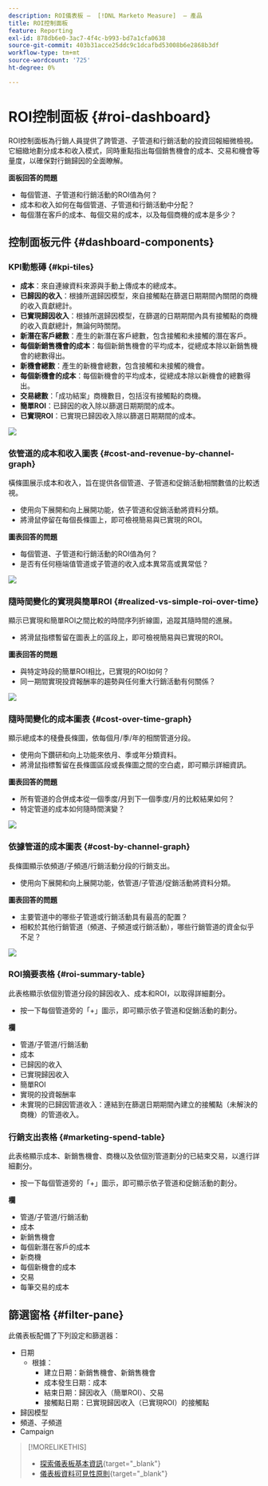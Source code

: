 ```yaml
---
description: ROI儀表板 —  [!DNL Marketo Measure]  — 產品
title: ROI控制面板
feature: Reporting
exl-id: 878db6e0-3ac7-4f4c-b993-bd7a1cfa0638
source-git-commit: 403b31acce25ddc9c1dcafbd53008b6e2868b3df
workflow-type: tm+mt
source-wordcount: '725'
ht-degree: 0%

---
```


# ROI控制面板 {#roi-dashboard}

ROI控制面板為行銷人員提供了跨管道、子管道和行銷活動的投資回報細微檢視。 它細緻地劃分成本和收入模式，同時重點指出每個銷售機會的成本、交易和機會等量度，以確保對行銷歸因的全面瞭解。

**面板回答的問題**

* 每個管道、子管道和行銷活動的ROI值為何？
* 成本和收入如何在每個管道、子管道和行銷活動中分配？
* 每個潛在客戶的成本、每個交易的成本，以及每個商機的成本是多少？

## 控制面板元件 {#dashboard-components}

### KPI動態磚 {#kpi-tiles}

* **成本**：來自連線資料來源與手動上傳成本的總成本。
* **已歸因的收入**：根據所選歸因模型，來自接觸點在篩選日期期間內關閉的商機的收入貢獻總計。
* **已實現歸因收入**：根據所選歸因模型，在篩選的日期期間內具有接觸點的商機的收入貢獻總計，無論何時關閉。
* **新潛在客戶總數**：產生的新潛在客戶總數，包含接觸和未接觸的潛在客戶。
* **每個新銷售機會的成本**：每個新銷售機會的平均成本，從總成本除以新銷售機會的總數得出。
* **新機會總數**：產生的新機會總數，包含接觸和未接觸的機會。
* **每個新機會的成本**：每個新機會的平均成本，從總成本除以新機會的總數得出。
* **交易總數**：「成功結案」商機數目，包括沒有接觸點的商機。
* **簡單ROI**：已歸因的收入除以篩選日期期間的成本。
* **已實現ROI**：已實現已歸因收入除以篩選日期期間的成本。

![](assets/roi-dashboard-1.png)

### 依管道的成本和收入圖表 {#cost-and-revenue-by-channel-graph}

橫條圖展示成本和收入，旨在提供各個管道、子管道和促銷活動相關數值的比較透視。

* 使用向下展開和向上展開功能，依子管道和促銷活動將資料分類。
* 將滑鼠停留在每個長條圖上，即可檢視簡易與已實現的ROI。

**圖表回答的問題**

* 每個管道、子管道和行銷活動的ROI值為何？
* 是否有任何極端值管道或子管道的收入成本異常高或異常低？

![](assets/roi-dashboard-2.png)

### 隨時間變化的實現與簡單ROI {#realized-vs-simple-roi-over-time}

顯示已實現和簡單ROI之間比較的時間序列折線圖，追蹤其隨時間的進展。

* 將滑鼠指標暫留在圖表上的區段上，即可檢視簡易與已實現的ROI。

**圖表回答的問題**

* 與特定時段的簡單ROI相比，已實現的ROI如何？
* 同一期間實現投資報酬率的趨勢與任何重大行銷活動有何關係？

![](assets/roi-dashboard-3.png)

### 隨時間變化的成本圖表 {#cost-over-time-graph}

顯示總成本的棧疊長條圖，依每個月/季/年的相關管道分段。

* 使用向下鑽研和向上功能來依月、季或年分類資料。
* 將滑鼠指標暫留在長條圖區段或長條圖之間的空白處，即可顯示詳細資訊。

**圖表回答的問題**

* 所有管道的合併成本從一個季度/月到下一個季度/月的比較結果如何？
* 特定管道的成本如何隨時間演變？

![](assets/roi-dashboard-4.png)

### 依據管道的成本圖表 {#cost-by-channel-graph}

長條圖顯示依頻道/子頻道/行銷活動分段的行銷支出。

* 使用向下展開和向上展開功能，依管道/子管道/促銷活動將資料分類。

**圖表回答的問題**

* 主要管道中的哪些子管道或行銷活動具有最高的配置？
* 相較於其他行銷管道（頻道、子頻道或行銷活動），哪些行銷管道的資金似乎不足？

![](assets/roi-dashboard-5.png)

### ROI摘要表格 {#roi-summary-table}

此表格顯示依個別管道分段的歸因收入、成本和ROI，以取得詳細劃分。

* 按一下每個管道旁的「+」圖示，即可顯示依子管道和促銷活動的劃分。

**欄**

* 管道/子管道/行銷活動
* 成本
* 已歸因的收入
* 已實現歸因收入
* 簡單ROI
* 實現的投資報酬率
* 未實現的已歸因管道收入：連結到在篩選日期期間內建立的接觸點（未解決的商機）的管道收入。

### 行銷支出表格 {#marketing-spend-table}

此表格顯示成本、新銷售機會、商機以及依個別管道劃分的已結束交易，以進行詳細劃分。

* 按一下每個管道旁的「+」圖示，即可顯示依子管道和促銷活動的劃分。

**欄**

* 管道/子管道/行銷活動
* 成本
* 新銷售機會
* 每個新潛在客戶的成本
* 新商機
* 每個新機會的成本
* 交易
* 每筆交易的成本

## 篩選窗格 {#filter-pane}

此儀表板配備了下列設定和篩選器：

* 日期
   * 根據：
      * 建立日期：新銷售機會、新銷售機會
      * 成本發生日期：成本
      * 結束日期：歸因收入（簡單ROI）、交易
      * 接觸點日期：已實現歸因收入（已實現ROI）的接觸點
* 歸因模型
* 頻道、子頻道
* Campaign

>[!MORELIKETHIS]
>
>* [探索儀表板基本資訊](/help/marketo-measure-discover-ui/dashboards/discover-dashboard-basics.md){target="_blank"}
>* [儀表板資料可見性原則](/help/marketo-measure-discover-ui/dashboards/dashboard-data-visibility-policy.md){target="_blank"}

